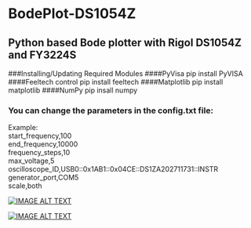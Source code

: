 # BodePlot-DS1054Z
## Python based Bode plotter with Rigol DS1054Z and FY3224S
###Installing/Updating Required Modules
####PyVisa
pip install PyVISA
####Feeltech control
pip install feeltech
####Matplotlib
pip install matplotlib
####NumPy
pip insall numpy

### You can change the parameters in the config.txt file:

Example:  
 start_frequency,100  
 end_frequency,10000  
 frequency_steps,10  
 max_voltage,5  
 oscilloscope_ID,USB0::0x1AB1::0x04CE::DS1ZA202711731::INSTR  
 generator_port,COM5  
 scale,both  

[![IMAGE ALT TEXT](http://img.youtube.com/vi/WFBuwD8cPuU/0.jpg)](http://www.youtube.com/watch?v=WFBuwD8cPuU "Bode Plotter (DS1054Z-FY3224S)")

[![IMAGE ALT TEXT](http://img.youtube.com/vi/ivJM8q00k0E/0.jpg)](http://www.youtube.com/watch?v=ivJM8q00k0E "Bode Plot - Rigol DS1054Z and FY3224S")
